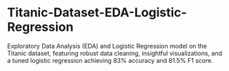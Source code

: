 # Titanic-Dataset-EDA-Logistic-Regression
Exploratory Data Analysis (EDA) and Logistic Regression model on the Titanic dataset, featuring robust data cleaning, insightful visualizations, and a tuned logistic regression achieving 83% accuracy and 81.5% F1 score.
